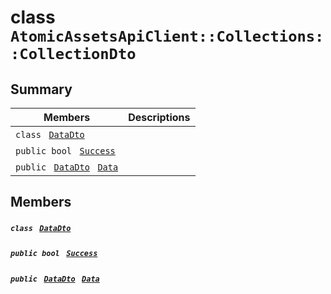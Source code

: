 # class `AtomicAssetsApiClient::Collections::CollectionDto` 

## Summary

 Members                                | Descriptions                                
----------------------------------------|---------------------------------------------
`class ` [`DataDto`](AtomicAssetsApiClient--Collections--CollectionDto--DataDto.md)        | 
`public bool ` [`Success`](#class_atomic_assets_api_client_1_1_collections_1_1_collection_dto_1a506fb037fbb6bfe8f254c021a2c3cfac) | 
`public ` [`DataDto`](AtomicAssetsApiClient--Collections--CollectionDto--DataDto.md)` ` [`Data`](#class_atomic_assets_api_client_1_1_collections_1_1_collection_dto_1a65c0779654774581967081cf3136bd84) | 

## Members

##### `class ` [`DataDto`](AtomicAssetsApiClient--Collections--CollectionDto--DataDto.md) 

##### `public bool ` [`Success`](#class_atomic_assets_api_client_1_1_collections_1_1_collection_dto_1a506fb037fbb6bfe8f254c021a2c3cfac) 

##### `public ` [`DataDto`](AtomicAssetsApiClient--Collections--CollectionDto--DataDto.md)` ` [`Data`](#class_atomic_assets_api_client_1_1_collections_1_1_collection_dto_1a65c0779654774581967081cf3136bd84) 

